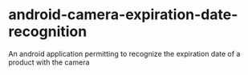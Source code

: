 # android-camera-expiration-date-recognition

An android application permitting to recognize the expiration date of a product with the camera
